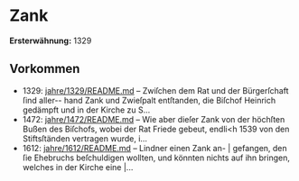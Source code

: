 # Zank

**Ersterwähnung:** 1329

## Vorkommen
- 1329: [jahre/1329/README.md](../jahre/1329/README.md) – Zwiſchen dem Rat und der Bürgerſchaft ſind aller--
hand Zank und Zwieſpalt entſtanden, die Biſchof Heinrich
gedämpft und in der Kirche zu S...
- 1472: [jahre/1472/README.md](../jahre/1472/README.md) – Wie aber
dieſer Zank von der höchſten Bußen des Biſchofs, wobei der
Rat Friede gebeut, endli<h 1539 von den Stiftsſtänden
vertragen wurde, i...
- 1612: [jahre/1612/README.md](../jahre/1612/README.md) – Lindner einen Zank an- |
gefangen, den ſie Ehebruchs beſchuldigen wollten, und
könnten nichts auf ihn bringen, welches in der Kirche eine |...
